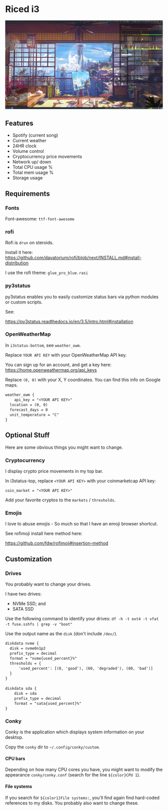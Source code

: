 # Riced i3

![](screenshots/desktop.png?raw=true)

## Features

- Spotify (current song)
- Current weather
- 24HR clock
- Volume control
- Cryptocurrency price movements
- Network up/ down
- Total CPU usage %
- Total mem usage %
- Storage usage

## Requirements

### Fonts

Font-awesome: `ttf-font-awesome`

### rofi

Rofi is `drun` on steroids.

Install it here:
https://github.com/davatorium/rofi/blob/next/INSTALL.md#install-distribution

I use the rofi theme: `glue_pro_blue.rasi`

### py3status

py3status enables you to easily customize status bars via python modules or custom scripts.

See:

https://py3status.readthedocs.io/en/3.5/intro.html#installation

### OpenWeatherMap

In `i3status-bottom`, see `weather_owm`.

Replace `YOUR API KEY` with your OpenWeatherMap API key.

You can sign up for an account, and get a key here:
https://home.openweathermap.org/api_keys

Replace `(0, 0)` with your X, Y coordinates. You can find this info on Google maps.

```
weather_owm {
	api_key = "<YOUR API KEY>"
  location = (0, 0)
  forecast_days = 0
  unit_temperature = "C"
}
```

## Optional Stuff

Here are some obvious things you might want to change.

### Cryptocurrency

I display crypto price movements in my top bar.

In i3status-top, replace `<YOUR API KEY>` with your coinmarketcap API key:

```
coin_market = "<YOUR API KEY>"
```

Add your favorite cryptos to the `markets` / `thresholds`.

### Emojis

I love to abuse emojis - So much so that I have an emoji browser shortcut.

See rofimoji install here method here:

https://github.com/fdw/rofimoji#insertion-method

## Customization

### Drives

You probably want to change your drives.

I have two drives: 
- NVMe SSD; and
- SATA SSD

Use the following command to identify your drives:
`df -h -t ext4 -t vfat -t fuse.sshfs | grep -v "boot"`

Use the output name as the `disk` (don't include `/dev/`).

```
diskdata nvme {
  disk = nvme0n1p2
  prefix_type = decimal
  format = "nvme{used_percent}%"
  thresholds = {
	  'used_percent': [(0, 'good'), (60, 'degraded'), (80, 'bad')]
  }
}

diskdata sda {
	disk = sda
	prefix_type = decimal
	format = "sata{used_percent}%"
}
```

### Conky

Conky is the application which displays system information on your desktop.

Copy the `conky` dir to `~/.config/conky/custom`.


#### CPU bars

Depending on how many CPU cores you have, you might want to modify the appearance `conky/conky.conf` (search for the line `${color}CPU 1`).

#### File systems

If you search for `${color1}File systems:`, you'll find again find hard-coded references to my disks. You probably also want to change these.

